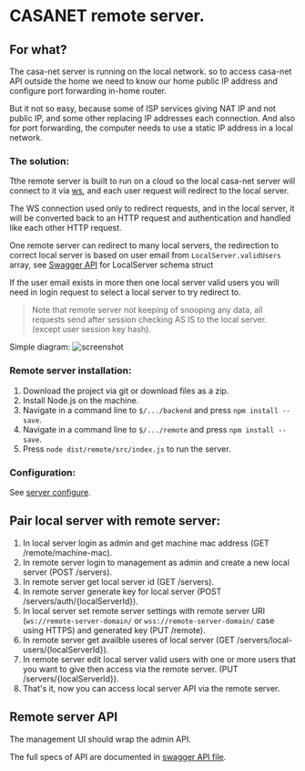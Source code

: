 # CASANET remote server.

## For what?
The casa-net server is running on the local network. 
so to access casa-net API outside the home we need to know our home public IP address and configure port forwarding in-home router.

But it not so easy, because some of ISP services giving NAT IP and not public IP, and some other replacing IP addresses each connection.
And also for port forwarding, the computer needs to use a static IP address in a local network.

### The solution:
Tthe remote server is built to run on a cloud so the local casa-net server will connect to it via [ws](https://www.w3.org/TR/websockets/),
and each user request will redirect to the local server.

The WS connection used only to redirect requests,
and in the local server, it will be converted back to an HTTP request and authentication and handled like each other HTTP request.

One remote server can redirect to many local servers,
the redirection to correct local server is based on user email from `LocalServer.validUsers` array, 
see [Swagger API](./swagger.yaml) for LocalServer schema struct

If the user email exists in more then one local server valid users you will need in login request to select a local server to try redirect to.

> Note that remote server not keeping of snooping any data, 
all requests send after session checking AS IS to the local server. (except user session key hash).

Simple diagram:
![screenshot](https://user-images.githubusercontent.com/28386247/53689809-aa062a00-3d66-11e9-9c8c-84a175f11540.png)

### Remote server installation:
1. Download the project via git or download files as a zip.
1. Install Node.js on the machine.
1. Navigate in a command line to `$/.../backend` and press `npm install --save`.
1. Navigate in a command line to `$/.../remote` and press `npm install --save`.
1. Press `node dist/remote/src/index.js` to run the server.

### Configuration:
See [server configure](../backend/README.md#configure-server).

## Pair local server with remote server:
1) In local server login as admin and get machine mac address (GET /remote/machine-mac). 
1) In remote server login to management as admin and create a new local server (POST /servers).
1) In remote server get local server id (GET /servers).
1) In remote server generate key for local server (POST /servers/auth/{localServerId}).
1) In local server set remote server settings with remote server URI (`ws://remote-server-domain/` or `wss://remote-server-domain/` case using HTTPS)
and generated key (PUT /remote).
1) In remote server get availble useres of local server (GET /servers/local-users/{localServerId}).
1) In remote server edit local server valid users with one or more users that you want to give then access via the remote server. (PUT /servers/{localServerId}).
1) That's it, now you can access local server API via the remote server.

## Remote server API
The management UI should wrap the admin API. 

The full specs of API are documented in [swagger API file](./swagger.yaml).
